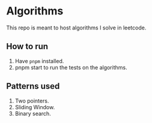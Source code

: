 # Algorithms
This repo is meant to host algorithms I solve in leetcode.

## How to run
1. Have `pnpm` installed.
2. pnpm start to run the tests on the algorithms.


## Patterns used
1. Two pointers.   
2. Sliding Window.   
3. Binary search.   